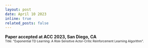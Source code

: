```yaml
---
layout: post
date: April 10 2023
inline: true
related_posts: false
---
```


<b> Paper accepted at ACC 2023, San Diego, CA </b>
<br> <font size="1">Title: "Exponential TD Learning: A Risk-Sensitive Actor-Critic Reinforcement Learning Algorithm".</font> 
